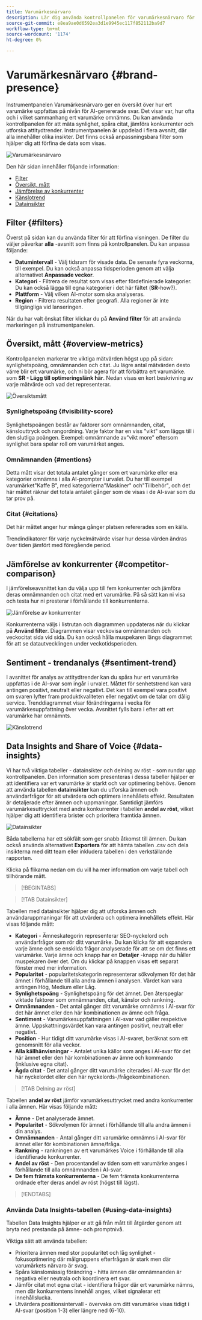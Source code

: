 ```yaml
---
title: Varumärkesnärvaro
description: Lär dig använda kontrollpanelen för varumärkesnärvaro för att förstå hur ert varumärke uppfattas på nivån för AI-genererade svar.
source-git-commit: e8ea9ae0d6592ea3d1e9945ec117f852112ba9d7
workflow-type: tm+mt
source-wordcount: '1174'
ht-degree: 0%

---
```



# Varumärkesnärvaro {#brand-presence}

Instrumentpanelen Varumärkesnärvaro ger en översikt över hur ert varumärke uppfattas på nivån för AI-genererade svar. Det visar var, hur ofta och i vilket sammanhang ert varumärke omnämns. Du kan använda kontrollpanelen för att mäta synlighet, spåra citat, jämföra konkurrenter och utforska attitydtrender. Instrumentpanelen är uppdelad i flera avsnitt, där alla innehåller olika insikter. Det finns också anpassningsbara filter som hjälper dig att förfina de data som visas.

![Varumärkesnärvaro](/help/dashboards/assets/brand-main.png)

Den här sidan innehåller följande information:

* [Filter](#filters)
* [Översikt, mått](##key-metrics)
* [Jämförelse av konkurrenter](##competitor-comparison)
* [Känslotrend](#sentiment-trend)
* [Datainsikter](#data-insights)

## Filter {#filters}

Överst på sidan kan du använda filter för att förfina visningen. De filter du väljer påverkar **alla** -avsnitt som finns på kontrollpanelen. Du kan anpassa följande:

* **Datumintervall** - Välj tidsram för visade data. De senaste fyra veckorna, till exempel. Du kan också anpassa tidsperioden genom att välja alternativet **Anpassade veckor**.
* **Kategori** - Filtrera de resultat som visas efter fördefinierade kategorier. Du kan också lägga till egna kategorier i det här fältet (**SR**-how?).
* **Plattform** - Välj vilken AI-motor som ska analyseras.
* **Region** - Filtrera resultaten efter geografi. Alla regioner är inte tillgängliga vid lanseringen.

När du har valt önskat filter klickar du på **Använd filter** för att använda markeringen på instrumentpanelen.

## Översikt, mått {#overview-metrics}

Kontrollpanelen markerar tre viktiga mätvärden högst upp på sidan: synlighetspoäng, omnämnanden och citat. Ju lägre antal mätvärden desto värre blir ert varumärke, och ni bör agera för att förbättra ert varumärke. som **SR - Lägg till optimeringslänk här**. Nedan visas en kort beskrivning av varje mätvärde och vad det representerar.

![Översiktsmått](/help/dashboards/assets/overview-metrics.png)

### Synlighetspoäng {#visibility-score}

Synlighetspoängen består av faktorer som omnämnanden, citat, känslouttryck och rangordning. Varje faktor har en viss &quot;vikt&quot; som läggs till i den slutliga poängen. Exempel: omnämnande av&quot;vikt more&quot; eftersom synlighet bara spelar roll om varumärket anges.

### Omnämnanden {#mentions}

Detta mått visar det totala antalet gånger som ert varumärke eller era kategorier omnämns i alla AI-prompter i urvalet. Du har till exempel varumärket&quot;Kaffe B&quot;, med kategorierna&quot;Maskiner&quot; och&quot;Tillbehör&quot;, och det här måttet räknar det totala antalet gånger som de visas i de AI-svar som du tar prov på.

### Citat {#citations}

Det här måttet anger hur många gånger platsen refererades som en källa.

Trendindikatorer för varje nyckelmätvärde visar hur dessa värden ändras över tiden jämfört med föregående period.

## Jämförelse av konkurrenter {#competitor-comparison}

I jämförelseavsnittet kan du välja upp till fem konkurrenter och jämföra deras omnämnanden och citat med ert varumärke. På så sätt kan ni visa och testa hur ni presterar i förhållande till konkurrenterna.

![Jämförelse av konkurrenter](/help/dashboards/assets/competitor-comparison.png)

Konkurrenterna väljs i listrutan och diagrammen uppdateras när du klickar på **Använd filter**. Diagrammen visar veckovisa omnämnanden och veckocitat sida vid sida. Du kan också hålla muspekaren längs diagrammet för att se datautvecklingen under veckotidsperioden.

## Sentiment - trendanalys {#sentiment-trend}

I avsnittet för analys av attitydtrender kan du spåra hur ert varumärke uppfattas i de AI-svar som ingår i urvalet. Måttet för senhetstrend kan vara antingen positivt, neutralt eller negativt. Det kan till exempel vara positivt om svaren lyfter fram produktkvaliteten eller negativt om de talar om dålig service. Trenddiagrammet visar förändringarna i vecka för varumärkesuppfattning över vecka. Avsnittet fylls bara i efter att ert varumärke har omnämnts.

![Känslotrend](/help/dashboards/assets/sentiment-trend.png)

## Data Insights and Share of Voice {#data-insights}

Vi har två viktiga tabeller - datainsikter och delning av röst - som rundar upp kontrollpanelen. Den information som presenteras i dessa tabeller hjälper er att identifiera var ert varumärke är starkt och var optimering behövs.  Genom att använda tabellen **datainsikter** kan du utforska ämnen och användarfrågor för att utvärdera och optimera innehållets effekt. Resultaten är detaljerade efter ämnen och uppmaningar. Samtidigt jämförs varumärkesuttrycket med andra konkurrenter i tabellen **andel av röst**, vilket hjälper dig att identifiera brister och prioritera framtida ämnen.

![Datainsikter](/help/dashboards/assets/data-insights.png)

Båda tabellerna har ett sökfält som ger snabb åtkomst till ämnen. Du kan också använda alternativet **Exportera** för att hämta tabellen .csv och dela insikterna med ditt team eller inkludera tabellen i den verkställande rapporten.

Klicka på flikarna nedan om du vill ha mer information om varje tabell och tillhörande mått.

>[!BEGINTABS]

>[!TAB Datainsikter]

Tabellen med datainsikter hjälper dig att utforska ämnen och användaruppmaningar för att utvärdera och optimera innehållets effekt. Här visas följande mått:

* **Kategori** - Ämneskategorin representerar SEO-nyckelord och användarfrågor som rör ditt varumärke. Du kan klicka för att expandera varje ämne och se enskilda frågor analyserade för att se om det finns ett varumärke. Varje ämne och knapp har en **Detaljer** -knapp när du håller muspekaren över det. Om du klickar på knappen visas ett separat fönster med mer information.
* **Popularitet** - popularitetskategorin representerar sökvolymen för det här ämnet i förhållande till alla andra ämnen i analysen. Värdet kan vara antingen Hög, Medium eller Låg.
* **Synlighetspoäng** - Synlighetspoäng för det ämnet. Den återspeglar viktade faktorer som omnämnanden, citat, känslor och rankning.
* **Omnämnanden** - Det antal gånger ditt varumärke omnämns i AI-svar för det här ämnet eller den här kombinationen av ämne och fråga.
* **Sentiment** - Varumärkesuppfattningen i AI-svar vad gäller respektive ämne. Uppskattningsvärdet kan vara antingen positivt, neutralt eller negativt.
* **Position** - Hur tidigt ditt varumärke visas i AI-svaret, beräknat som ett genomsnitt för alla veckor.
* **Alla källhänvisningar** - Antalet unika källor som anges i AI-svar för det här ämnet eller den här kombinationen av ämne och kommando (inklusive egna citat).
* **Ägda citat** - Det antal gånger ditt varumärke citerades i AI-svar för det här nyckelordet eller den här nyckelords-/frågekombinationen.

>[!TAB Delning av röst]

Tabellen **andel av röst** jämför varumärkesuttrycket med andra konkurrenter i alla ämnen. Här visas följande mått:

* **Ämne** - Det analyserade ämnet.
* **Popularitet** - Sökvolymen för ämnet i förhållande till alla andra ämnen i din analys.
* **Omnämnanden** - Antal gånger ditt varumärke omnämns i AI-svar för ämnet eller för kombinationen ämne/fråga.
* **Rankning** - rankningen av ert varumärkes Voice i förhållande till alla identifierade konkurrenter.
* **Andel av röst** - Den procentandel av tiden som ett varumärke anges i förhållande till alla omnämnanden i AI-svar.
* **De fem främsta konkurrenterna** - De fem främsta konkurrenterna ordnade efter deras andel av röst (högst till lägst).

>[!ENDTABS]

### Använda Data Insights-tabellen {#using-data-insights}

Tabellen Data Insights hjälper er att gå från mått till åtgärder genom att bryta ned prestanda på ämne- och promptnivå.

Viktiga sätt att använda tabellen:

* Prioritera ämnen med stor popularitet och låg synlighet - fokusoptimering där målgruppens efterfrågan är stark men där varumärkets närvaro är svag.
* Spåra känslomässig förändring - hitta ämnen där omnämnanden är negativa eller neutrala och koordinera ert svar.
* Jämför citat mot egna citat - identifiera frågor där ert varumärke nämns, men där konkurrentens innehåll anges, vilket signalerar ett innehållslucka.
* Utvärdera positionsintervall - övervaka om ditt varumärke visas tidigt i AI-svar (position 1-3) eller längre ned (6-10).
